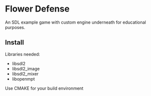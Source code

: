 Flower Defense
==============

An SDL example game with custom engine underneath for educational purposes.

Install
-------

Libraries needed:

- libsdl2
- libsdl2_image
- libsdl2_mixer
- libopenmpt


Use CMAKE for your build environment
